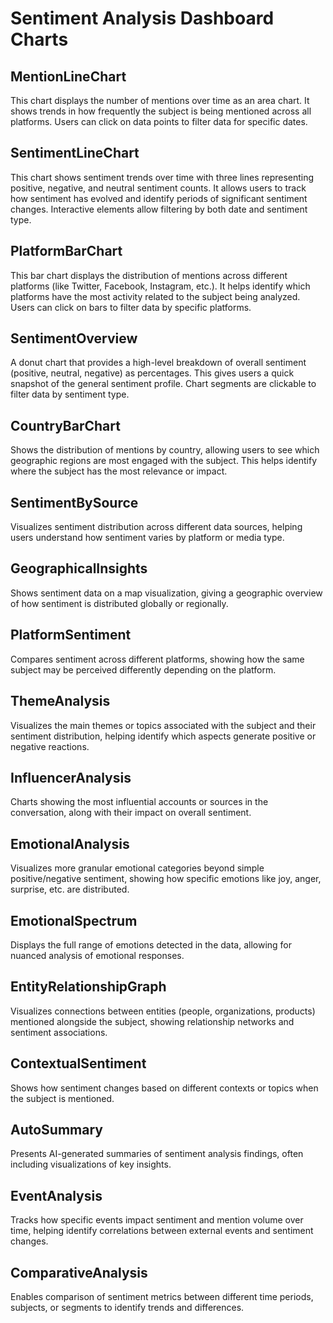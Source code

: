 # Sentiment Analysis Dashboard Charts

## MentionLineChart
This chart displays the number of mentions over time as an area chart. It shows trends in how frequently the subject is being mentioned across all platforms. Users can click on data points to filter data for specific dates.

## SentimentLineChart
This chart shows sentiment trends over time with three lines representing positive, negative, and neutral sentiment counts. It allows users to track how sentiment has evolved and identify periods of significant sentiment changes. Interactive elements allow filtering by both date and sentiment type.

## PlatformBarChart
This bar chart displays the distribution of mentions across different platforms (like Twitter, Facebook, Instagram, etc.). It helps identify which platforms have the most activity related to the subject being analyzed. Users can click on bars to filter data by specific platforms.

## SentimentOverview
A donut chart that provides a high-level breakdown of overall sentiment (positive, neutral, negative) as percentages. This gives users a quick snapshot of the general sentiment profile. Chart segments are clickable to filter data by sentiment type.

## CountryBarChart
Shows the distribution of mentions by country, allowing users to see which geographic regions are most engaged with the subject. This helps identify where the subject has the most relevance or impact.

## SentimentBySource
Visualizes sentiment distribution across different data sources, helping users understand how sentiment varies by platform or media type.

## GeographicalInsights
Shows sentiment data on a map visualization, giving a geographic overview of how sentiment is distributed globally or regionally.

## PlatformSentiment
Compares sentiment across different platforms, showing how the same subject may be perceived differently depending on the platform.

## ThemeAnalysis
Visualizes the main themes or topics associated with the subject and their sentiment distribution, helping identify which aspects generate positive or negative reactions.

## InfluencerAnalysis
Charts showing the most influential accounts or sources in the conversation, along with their impact on overall sentiment.

## EmotionalAnalysis
Visualizes more granular emotional categories beyond simple positive/negative sentiment, showing how specific emotions like joy, anger, surprise, etc. are distributed.

## EmotionalSpectrum
Displays the full range of emotions detected in the data, allowing for nuanced analysis of emotional responses.

## EntityRelationshipGraph
Visualizes connections between entities (people, organizations, products) mentioned alongside the subject, showing relationship networks and sentiment associations.

## ContextualSentiment
Shows how sentiment changes based on different contexts or topics when the subject is mentioned.

## AutoSummary
Presents AI-generated summaries of sentiment analysis findings, often including visualizations of key insights.

## EventAnalysis
Tracks how specific events impact sentiment and mention volume over time, helping identify correlations between external events and sentiment changes.

## ComparativeAnalysis
Enables comparison of sentiment metrics between different time periods, subjects, or segments to identify trends and differences. 